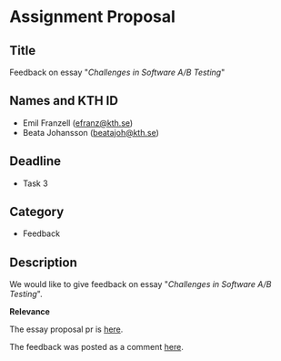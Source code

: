 # Assignment Proposal

## Title

Feedback on essay "_Challenges in Software A/B Testing_"

## Names and KTH ID

  - Emil Franzell (efranz@kth.se)
  - Beata Johansson (beatajoh@kth.se)

## Deadline

- Task 3

## Category

- Feedback

## Description

We would like to give feedback on essay "_Challenges in Software A/B Testing_".

**Relevance**

The essay proposal pr is [here](https://github.com/KTH/devops-course/pull/2199).

The feedback was posted as a comment [here](https://github.com/KTH/devops-course/pull/2331#issuecomment-1541945617).
